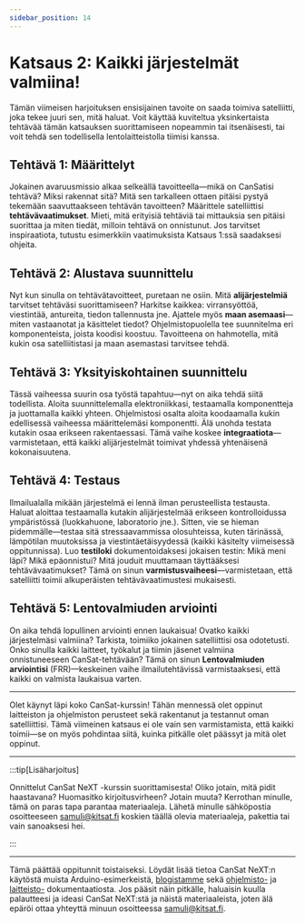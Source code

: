 ```yaml
---
sidebar_position: 14
---
```


# Katsaus 2: Kaikki järjestelmät valmiina!

Tämän viimeisen harjoituksen ensisijainen tavoite on saada toimiva satelliitti, joka tekee juuri sen, mitä haluat. Voit käyttää kuviteltua yksinkertaista tehtävää tämän katsauksen suorittamiseen nopeammin tai itsenäisesti, tai voit tehdä sen todellisella lentolaitteistolla tiimisi kanssa.

## Tehtävä 1: Määrittelyt

Jokainen avaruusmissio alkaa selkeällä tavoitteella—mikä on CanSatisi tehtävä? Miksi rakennat sitä? Mitä sen tarkalleen ottaen pitäisi pystyä tekemään saavuttaakseen tehtävän tavoitteen?
Määrittele satelliittisi **tehtävävaatimukset**. Mieti, mitä erityisiä tehtäviä tai mittauksia sen pitäisi suorittaa ja miten tiedät, milloin tehtävä on onnistunut. Jos tarvitset inspiraatiota, tutustu esimerkkiin vaatimuksista Katsaus 1:ssä saadaksesi ohjeita.

## Tehtävä 2: Alustava suunnittelu

Nyt kun sinulla on tehtävätavoitteet, puretaan ne osiin. Mitä **alijärjestelmiä** tarvitset tehtäväsi suorittamiseen? Harkitse kaikkea: virransyöttöä, viestintää, antureita, tiedon tallennusta jne.
Ajattele myös **maan asemaasi**—miten vastaanotat ja käsittelet tiedot? Ohjelmistopuolella tee suunnitelma eri komponenteista, joista koodisi koostuu. Tavoitteena on hahmotella, mitä kukin osa satelliitistasi ja maan asemastasi tarvitsee tehdä.

## Tehtävä 3: Yksityiskohtainen suunnittelu

Tässä vaiheessa suurin osa työstä tapahtuu—nyt on aika tehdä siitä todellista. Aloita suunnittelemalla elektroniikkasi, testaamalla komponentteja ja juottamalla kaikki yhteen.
Ohjelmistosi osalta aloita koodaamalla kukin edellisessä vaiheessa määrittelemäsi komponentti. Älä unohda testata kutakin osaa erikseen rakentaessasi. Tämä vaihe koskee **integraatiota**—varmistetaan, että kaikki alijärjestelmät toimivat yhdessä yhtenäisenä kokonaisuutena.

## Tehtävä 4: Testaus

Ilmailualalla mikään järjestelmä ei lennä ilman perusteellista testausta. Haluat aloittaa testaamalla kutakin alijärjestelmää erikseen kontrolloidussa ympäristössä (luokkahuone, laboratorio jne.). Sitten, vie se hieman pidemmälle—testaa sitä stressaavammissa olosuhteissa, kuten tärinässä, lämpötilan muutoksissa ja viestintäetäisyydessä (kaikki käsitelty viimeisessä oppitunnissa).
Luo **testiloki** dokumentoidaksesi jokaisen testin: Mikä meni läpi? Mikä epäonnistui? Mitä jouduit muuttamaan täyttääksesi tehtävävaatimukset? Tämä on sinun **varmistusvaiheesi**—varmistetaan, että satelliitti toimii alkuperäisten tehtävävaatimustesi mukaisesti.

## Tehtävä 5: Lentovalmiuden arviointi

On aika tehdä lopullinen arviointi ennen laukaisua! Ovatko kaikki järjestelmäsi valmiina? Tarkista, toimiiko jokainen satelliittisi osa odotetusti. Onko sinulla kaikki laitteet, työkalut ja tiimin jäsenet valmiina onnistuneeseen CanSat-tehtävään?
Tämä on sinun **Lentovalmiuden arviointisi** (FRR)—keskeinen vaihe ilmailutehtävissä varmistaaksesi, että kaikki on valmista laukaisua varten.

---
Olet käynyt läpi koko CanSat-kurssin! Tähän mennessä olet oppinut laitteiston ja ohjelmiston perusteet sekä rakentanut ja testannut oman satelliittisi. Tämä viimeinen katsaus ei ole vain sen varmistamista, että kaikki toimii—se on myös pohdintaa siitä, kuinka pitkälle olet päässyt ja mitä olet oppinut.

---

:::tip[Lisäharjoitus]

Onnittelut CanSat NeXT -kurssin suorittamisesta! Oliko jotain, mitä pidit haastavana? Huomasitko kirjoitusvirheen? Jotain muuta? Kerrothan minulle, tämä on paras tapa parantaa materiaaleja. Lähetä minulle sähköpostia osoitteeseen samuli@kitsat.fi koskien täällä olevia materiaaleja, pakettia tai vain sanoaksesi hei.

:::

---

Tämä päättää oppitunnit toistaiseksi. Löydät lisää tietoa CanSat NeXT:n käytöstä muista Arduino-esimerkeistä, [blogistamme](./../../blog/) sekä [ohjelmisto-](./../CanSat-software/CanSat-software.md) ja [laitteisto-](./../CanSat-hardware/CanSat-hardware.md) dokumentaatiosta. Jos pääsit näin pitkälle, haluaisin kuulla palautteesi ja ideasi CanSat NeXT:stä ja näistä materiaaleista, joten älä epäröi ottaa yhteyttä minuun osoitteessa samuli@kitsat.fi.